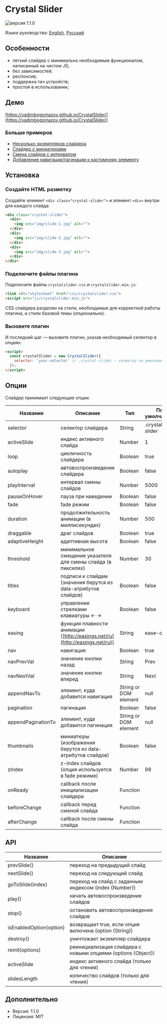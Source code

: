 # Crystal Slider
![версия 1.1.0](https://badge.fury.io/gh/vadimbogomazov%2Fcrystalslider.svg)

Языки руководства: [English](README.md), [Русский](README.ru-Ru.md)

## Особенности

- легкий слайдер с минимально необходимым функционалом, написанный на чистом JS;
- без зависимостей;
- респонсив;
- поддержка тач устройств;
- простой в использовании;

## Демо

[https://vadimbogomazov.github.io/CrystalSlider/](https://vadimbogomazov.github.io/CrystalSlider/)

### Больше примеров

- [Несколько экземпляров слайдера](/examples/multiple.html)
- [Слайдер с миниатюрами](examples/thumbnails.html)
- [Смена слайдов с интервалом](examples/autoplay.html)
- [Добавление навигации/пагинации к кастомному элементу](examples/appendto.html)

## Установка

### Создайте HTML разметку

Создайте элемент `<div class="crystal-slider">` и элемент `<div>` внутри для каждого слайда:

```html
<div class="crystal-slider">
  <div>
    <img src="img/slide-1.jpg" alt="">
  </div>
  <div>
    <img src="img/slide-2.jpg" alt="">
  </div>
  <div>
    <img src="img/slide-3.jpg" alt="">
  </div>
</div>
```

### Подключите файлы плагина

Подключите файлы `crystalslider.css` и `crystalslider.min.js`:

```html
<link rel="stylesheet" href="css/crystalslider.css">
<script src="js/crystalslider.min.js">
```

CSS слайдера разделен на стили, необходимые для корректной работы плагина, и стили базовой темы (опционально).

### Вызовите плагин

И последний шаг — вызовите плагин, указав необходимый селектор в опциях:

```html
<script>
  const crystalSlider = new CrystalSlider({
    selector: 'your-selector' // .crystal-slider – селектор по умолчанию
  });
</script>
```

## Опции

Слайдер принимает следующие опции:

| Название | Описание | Тип | По умолчанию |
| ------ | ------ | ------ | ------ |
| selector | селектор слайдера | String | .crystal-slider |
| activeSlide | индекс активного слайда | Number | 1 |
| loop | цикличность слайдера | Boolean | true |
| autoplay | автовоспроизведение слайдера | Boolean | false |
| playInterval | интервал смены слайдов | Number | 5000 |
| pauseOnHover | пауза при наведении | Boolean | false |
| fade | fade режим | Boolean | false |
| duration | продолжительность анимации (в миллисекундах) | Number | 500 |
| draggable | драг слайдов | Boolean | true |
| adaptiveHeight | адаптивная высота | Boolean | false |
| threshold | минимальное смещение указателя для смены слайда (в пикселях) | Number | 30 |
| titles | подписи к слайдам (значения берутся из data-атрибутов слайдов) | Boolean | false |
| keyboard | управление стрелками клавиатуры ← → | Boolean | false |
| easing | функция плавности анимации ([http://easings.net/ru](http://easings.net/ru)) | String | ease-out |
| nav | навигация | Boolean | true |
| navPrevVal | значение кнопки назад | String | Prev |
| navNextVal | значение кнопки вперед | String | Next |
| appendNavTo | элемент, куда добавится навигация | String or DOM element | null |
| pagination | пагинация | Boolean | false |
| appendPaginationTo | элемент, куда добавится пагинация | String or DOM element | null |
| thumbnails | миниатюры (изображения берутся из data-атрибутов слайдов) | Boolean | false |
| zIndex | z-index слайдов (опция используется в fade режиме) | Number | 98 |
| onReady | callback после инициализации слайдера | Function | |
| beforeChange | callback перед сменой слайда | Function | |
| afterChange | callback после смены слайда | Function | |

## API

| Название | Описание |
| ------ | ------ |
| prevSlide() | переход на предыдущий слайд |
| nextSlide() | переход на следующий слайд |
| goToSlide(index) | переход на слайд с заданным индексом (index {Number}) |
| play() | начать автовоспроизведение слайдов |
| stop() | остановить автовоспроизведение слайдов |
| isEnabledOption(option) | возвращает true, если опция включена (option {String}) |
| destroy() | уничтожает экземпляр слайдера |
| reinit(options) | реинициализация слайдера с новыми опциями (options {Object}) |
| activeSlide | индекс активного слайда (только для чтения) |
| slidesLength | количество слайдов (только для чтения) |

## Дополнительно

- Версия: 1.1.0
- Лицензия: MIT
